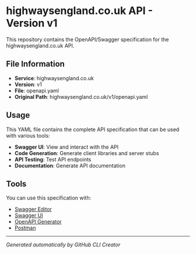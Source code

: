 # highwaysengland.co.uk API - Version v1

This repository contains the OpenAPI/Swagger specification for the highwaysengland.co.uk API.

## File Information

- **Service**: highwaysengland.co.uk
- **Version**: v1
- **File**: openapi.yaml
- **Original Path**: highwaysengland.co.uk/v1/openapi.yaml

## Usage

This YAML file contains the complete API specification that can be used with various tools:

- **Swagger UI**: View and interact with the API
- **Code Generation**: Generate client libraries and server stubs
- **API Testing**: Test API endpoints
- **Documentation**: Generate API documentation

## Tools

You can use this specification with:

- [Swagger Editor](https://editor.swagger.io/)
- [Swagger UI](https://swagger.io/tools/swagger-ui/)
- [OpenAPI Generator](https://openapi-generator.tech/)
- [Postman](https://www.postman.com/)

---

*Generated automatically by GitHub CLI Creator*

